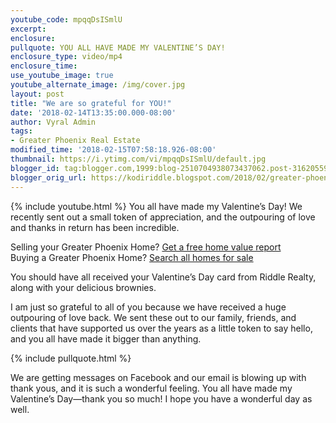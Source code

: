 ```yaml
---
youtube_code: mpqqDsISmlU
excerpt:
enclosure:
pullquote: YOU ALL HAVE MADE MY VALENTINE’S DAY!
enclosure_type: video/mp4
enclosure_time:
use_youtube_image: true
youtube_alternate_image: /img/cover.jpg
layout: post
title: "We are so grateful for YOU!"
date: '2018-02-14T13:35:00.000-08:00'
author: Vyral Admin
tags:
- Greater Phoenix Real Estate
modified_time: '2018-02-15T07:58:18.926-08:00'
thumbnail: https://i.ytimg.com/vi/mpqqDsISmlU/default.jpg
blogger_id: tag:blogger.com,1999:blog-2510704938073437062.post-3162055930543590686
blogger_orig_url: https://kodiriddle.blogspot.com/2018/02/greater-phoenix-area-real-estate-agent-happy-valentines-day-.html
---
```

{% include youtube.html %}
You all have made my Valentine’s Day! We recently sent out a small token of appreciation, and the outpouring of love and thanks in return has been incredible.

<div class="post-cta">
Selling your Greater Phoenix Home? <a href="http://www.searchallproperties.com/propertyvaluation-plus/billriddle/Phoenix-375819" target="_blank">Get a free home value report</a><br>
Buying a Greater Phoenix Home? <a href="http://www.greaterphoenixarearealestate.com/" target="_blank">Search all homes for sale</a>
</div>

You should have all received your Valentine’s Day card from Riddle Realty, along with your delicious brownies.

I am just so grateful to all of you because we have received a huge outpouring of love back. We sent these out to our family, friends, and clients that have supported us over the years as a little token to say hello, and you all have made it bigger than anything.

{% include pullquote.html %}

We are getting messages on Facebook and our email is blowing up with thank yous, and it is such a wonderful feeling. You all have made my Valentine’s Day—thank you so much! I hope you have a wonderful day as well.
